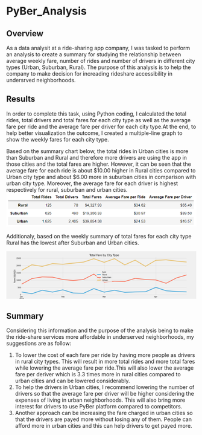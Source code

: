 # PyBer_Analysis

## Overview

As a data analysit at a ride-sharing app company, I was tasked to perform an analysis to create a summary for studying the relationship between average weekly fare, number of rides and number of drivers in different city types (Urban, Suburban, Rural). The purpose of this analysis is to help the company to make decision for increading rideshare accessibility in undersrved neighborhoods.

## Results
In order to complete this task, using Python coding, I calculated the total rides, total drivers and total fares for each city type as well as the average fare per ride and the average fare per driver for each city type.At the end, to help better visualization the outcome, I created a multiple-line graph to show the weekly fares for each city type.

Based on the summary chart below, the total rides in Urban cities is more than Suburban and Rural and therefore more drivers are using the app in those cities and the total fares are higher. However, it can be seen that the average fare for each ride is about $10.00 higher in Rural cities compared to Urban city type and about $6.00 more in suburban cities in comparison with urban city type. Moreover, the average fare for each driver is highest respectively for rural, suburban and urban cities. 
![](analysis/summary.png)


Additionaly, based on the weekly summary of total fares for each city type Rural has the lowest after Suburban and Urban cities. 



![](analysis/pyber_fare_summary.png)




## Summary
Considering this information and the purpose of the analysis being to make the ride-share services more affordable in underserved neighborhoods, my suggestions are as follow:
1) To lower the cost of each fare per ride by having more people as drivers in rural city types. This will result in more total rides and more total fares while lowering the average fare per ride.This will also lower the average fare per deriver which is 3.3 times more in rural cities compared to urban cities and can be lowered considerably.
2) To help the drivers in Urban cities, I recommend lowering the number of drivers so that the average fare per driver will be higher considering the expenses of living in urban neighborhoods. This will also bring more interest for drivers to use PyBer platform compared to competitors.
3) Another approach can be increasing the fare charged in urban cities so that the drivers are payed more without losing any of them. People can afford more in urban cities and this can help drivers to get payed more.

